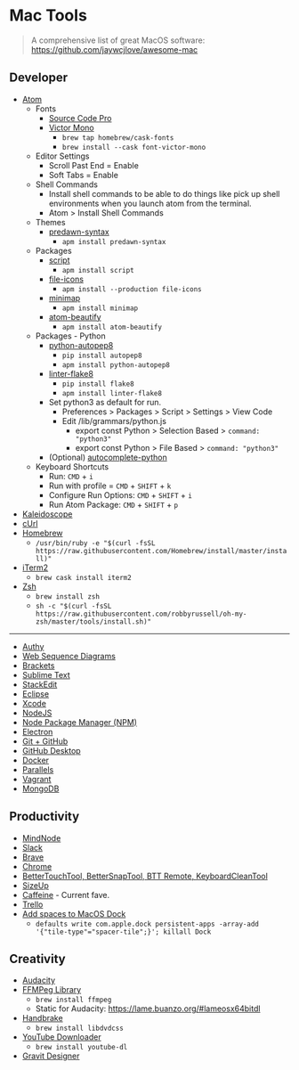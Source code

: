 # Mac Tools

> A comprehensive list of great MacOS software: https://github.com/jaywcjlove/awesome-mac

## Developer

* [Atom](https://atom.io)
  * Fonts
    * [Source Code Pro](https://fonts.google.com/specimen/Source+Code+Pro)
    * [Victor Mono](https://rubjo.github.io/victor-mono/)
      * `brew tap homebrew/cask-fonts`
      * `brew install --cask font-victor-mono`
  * Editor Settings
    * Scroll Past End = Enable
    * Soft Tabs = Enable
  * Shell Commands
    * Install shell commands to be able to do things like pick up shell environments when you launch atom from the terminal.
    * Atom > Install Shell Commands
  * Themes
    * [predawn-syntax](https://atom.io/themes/predawn-syntax)
      * `apm install predawn-syntax`
  * Packages
    * [script](https://atom.io/packages/script)
      * `apm install script`
    * [file-icons](https://atom.io/packages/file-icons)
      * `apm install --production file-icons`
    * [minimap](https://atom.io/packages/minimap)
      * `apm install minimap`
    * [atom-beautify](https://atom.io/packages/atom-beautify)
      * `apm install atom-beautify`
  * Packages - Python
    * [python-autopep8](https://atom.io/packages/python-autopep8)
      * `pip install autopep8`
      * `apm install python-autopep8`
    * [linter-flake8](https://atom.io/packages/linter-flake8)
       * `pip install flake8`
       * `apm install linter-flake8`
    * Set python3 as default for run.
      * Preferences > Packages > Script > Settings > View Code
      * Edit /lib/grammars/python.js
        * export const Python > Selection Based > `command: "python3"`
        * export const Python > File Based > `command: "python3"`
    * (Optional) [autocomplete-python](https://atom.io/packages/autocomplete-python)
  * Keyboard Shortcuts
    * Run: `CMD` + `i`
    * Run with profile = `CMD` + `SHIFT` + `k`
    * Configure Run Options: `CMD` + `SHIFT` + `i`
    * Run Atom Package: `CMD` + `SHIFT` + `p`
* [Kaleidoscope](http://www.kaleidoscopeapp.com)
* [cUrl](https://curl.haxx.se)
* [Homebrew](https://brew.sh)
  * `/usr/bin/ruby -e "$(curl -fsSL https://raw.githubusercontent.com/Homebrew/install/master/install)"`
* [iTerm2](http://www.iterm2.com)
  * `brew cask install iterm2`
* [Zsh](https://medium.com/swlh/power-up-your-terminal-using-oh-my-zsh-iterm2-c5a03f73a9fb)
  * `brew install zsh`
  * `sh -c "$(curl -fsSL https://raw.githubusercontent.com/robbyrussell/oh-my-zsh/master/tools/install.sh)"`

---
* [Authy](https://authy.com)
* [Web Sequence Diagrams](https://www.websequencediagrams.com)
* [Brackets](http://brackets.io)
* [Sublime Text](http://www.sublimetext.com/3)
* [StackEdit](https://stackedit.io/app#)
* [Eclipse](https://www.eclipse.org)
* [Xcode](https://developer.apple.com/xcode/)
* [NodeJS](https://nodejs.org/en/)
* [Node Package Manager (NPM)](https://www.npmjs.com)
* [Electron](http://electron.atom.io)
* [Git + GitHub](https://help.github.com/en/articles/set-up-git)
* [GitHub Desktop](https://desktop.github.com)
* [Docker](https://www.docker.com)
* [Parallels](http://www.parallels.com)
* [Vagrant](https://www.vagrantup.com)
* [MongoDB](https://www.mongodb.com)

## Productivity

* [MindNode](http://mindnode.com)
* [Slack](https://slack.com)
* [Brave](https://brave.com)
* [Chrome](https://www.google.com/chrome/)
* [BetterTouchTool, BetterSnapTool, BTT Remote, KeyboardCleanTool](https://folivora.ai)
* [SizeUp](http://www.irradiatedsoftware.com/sizeup/)
* [Caffeine](https://www.intelliscapesolutions.com/apps/caffeine) - Current fave.
* [Trello](https://trello.com)
* [Add spaces to MacOS Dock](https://www.imore.com/add-space-your-mac-dock)
  * `defaults write com.apple.dock persistent-apps -array-add '{"tile-type"="spacer-tile";}'; killall Dock`

## Creativity

* [Audacity](http://www.audacityteam.org)
* [FFMPeg Library](https://www.ffmpeg.org)
  * `brew install ffmpeg`
  * Static for Audacity: https://lame.buanzo.org/#lameosx64bitdl
* [Handbrake](https://handbrake.fr)
  * `brew install libdvdcss`
* [YouTube Downloader](https://youtube-dl.org)
  * `brew install youtube-dl`
* [Gravit Designer](https://designer.io)
